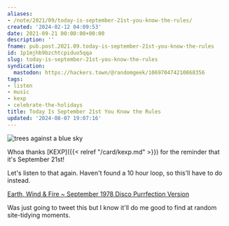 ```yaml
---
aliases:
- /note/2021/09/today-is-september-21st-you-know-the-rules/
created: '2024-02-12 04:09:53'
date: 2021-09-21 00:00:00+00:00
description: ''
fname: pub.post.2021.09.today-is-september-21st-you-know-the-rules
id: 1p1mjhb9bzchtcpiduo5qqa
slug: today-is-september-21st-you-know-the-rules
syndication:
  mastodon: https://hackers.town/@randomgeek/106970474210868356
tags:
- listen
- music
- kexp
- celebrate-the-holidays
title: Today Is September 21st You Know the Rules
updated: '2024-08-07 19:07:16'
---
```


![trees against a blue sky](assets/img/2021/cover-2021-09-21.jpg "🎶 never was a cloudy day")

Whoa thanks [KEXP]({{< relref "/card/kexp.md" >}}) for the reminder that it's September 21st!

Let's listen to that again. Haven't found a 10 hour loop, so this'll have to do instead.

[Earth, Wind & Fire ~ September 1978 Disco Purrfection Version](https://www.youtube.com/watch?v=mp6gaes9TL8)

Was just going to tweet this but I know it'll do me good to find at random site-tidying moments.